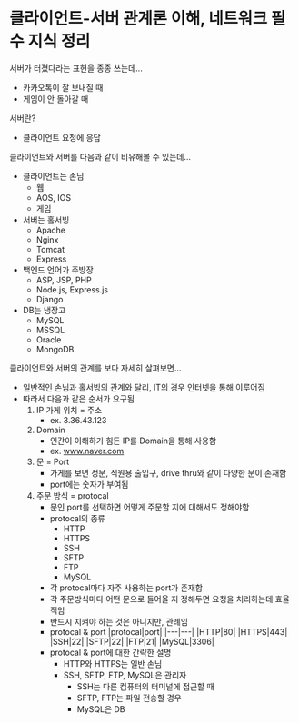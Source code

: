 # 클라이언트-서버 관계론 이해, 네트워크 필수 지식 정리
서버가 터졌다라는 표현을 종종 쓰는데...
- 카카오톡이 잘 보내질 때
- 게임이 안 돌아갈 때

서버란?
- 클라이언트 요청에 응답

클라이언트와 서버를 다음과 같이 비유해볼 수 있는데...
- 클라이언트는 손님
    - 웹
    - AOS, IOS
    - 게임
- 서버는 홀서빙
    - Apache
    - Nginx
    - Tomcat
    - Express
- 백엔드 언어가 주방장
    - ASP, JSP, PHP
    - Node.js, Express.js
    - Django
- DB는 냉장고
    - MySQL
    - MSSQL
    - Oracle
    - MongoDB

클라이언트와 서버의 관계를 보다 자세히 살펴보면...
- 일반적인 손님과 홀서빙의 관계와 달리, IT의 경우 인터넷을 통해 이루어짐
- 따라서 다음과 같은 순서가 요구됨
    1. IP 가게 위치 = 주소 
        - ex. 3.36.43.123
    2. Domain
        - 인간이 이해하기 힘든 IP를 Domain을 통해 사용함
        - ex. www.naver.com
    3. 문 = Port
        - 가게를 보면 정문, 직원용 출입구, drive thru와 같이 다양한 문이 존재함
        - port에는 숫자가 부여됨
    4. 주문 방식 = protocal
        - 문인 port를 선택하면 어떻게 주문할 지에 대해서도 정해야함
        - protocal의 종류
            - HTTP
            - HTTPS
            - SSH
            - SFTP
            - FTP
            - MySQL
        - 각 protocal마다 자주 사용하는 port가 존재함
        - 각 주문방식마다 어떤 문으로 들어올 지 정해두면 요청을 처리하는데 효율적임
        - 반드시 지켜야 하는 것은 아니지만, 관례임
        - protocal & port 
            |protocal|port|
            |---|---|
            |HTTP|80|
            |HTTPS|443|
            |SSH|22|
            |SFTP|22|
            |FTP|21|
            |MySQL|3306|
        - protocal & port에 대한 간략한 설명
            - HTTP와 HTTPS는 일반 손님
            - SSH, SFTP, FTP, MySQL은 관리자
                - SSH는 다른 컴퓨터의 터미널에 접근할 때
                - SFTP, FTP는 파일 전송할 경우
                - MySQL은 DB


